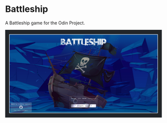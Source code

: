 # Battleship

A Battleship game for the Odin Project.

![alt text](./src/images/page-preview.png?raw=true)
